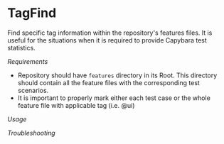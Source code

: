 # TagFind
Find specific tag information within the repository's features files.
It is useful for the situations when it is required to provide Capybara test
statistics.
<!--TODO: Review script description-->

*Requirements*
 - Repository should have `features` directory in its Root. This directory should
 contain all the feature files with the corresponding test scenarios.
 - It is important to properly mark either each test case or the whole feature file
 with applicable tag (i.e. @ui)
<!--TODO: Review requirements-->
 
*Usage*
<!--TODO: Provide proper usage for the script-->
<!--TODO: Note that All tags are counted by default-->

*Troubleshooting*
<!--TODO: Provide troubleshooting steps-->
 


<!--# TODO: Do tag verification and print valid and invalid tags-->
<!--# TODO: Implement logging-->
<!--# TODO: Is it possible to perform historical search?-->

